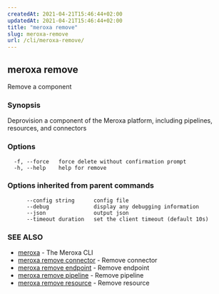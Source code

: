 ```yaml
---
createdAt: 2021-04-21T15:46:44+02:00
updatedAt: 2021-04-21T15:46:44+02:00
title: "meroxa remove"
slug: meroxa-remove
url: /cli/meroxa-remove/
---
```

## meroxa remove

Remove a component

### Synopsis

Deprovision a component of the Meroxa platform, including pipelines,
 resources, and connectors

### Options

```
  -f, --force   force delete without confirmation prompt
  -h, --help    help for remove
```

### Options inherited from parent commands

```
      --config string      config file
      --debug              display any debugging information
      --json               output json
      --timeout duration   set the client timeout (default 10s)
```

### SEE ALSO

* [meroxa](/cli/meroxa/)	 - The Meroxa CLI
* [meroxa remove connector](/cli/meroxa-remove-connector/)	 - Remove connector
* [meroxa remove endpoint](/cli/meroxa-remove-endpoint/)	 - Remove endpoint
* [meroxa remove pipeline](/cli/meroxa-remove-pipeline/)	 - Remove pipeline
* [meroxa remove resource](/cli/meroxa-remove-resource/)	 - Remove resource

